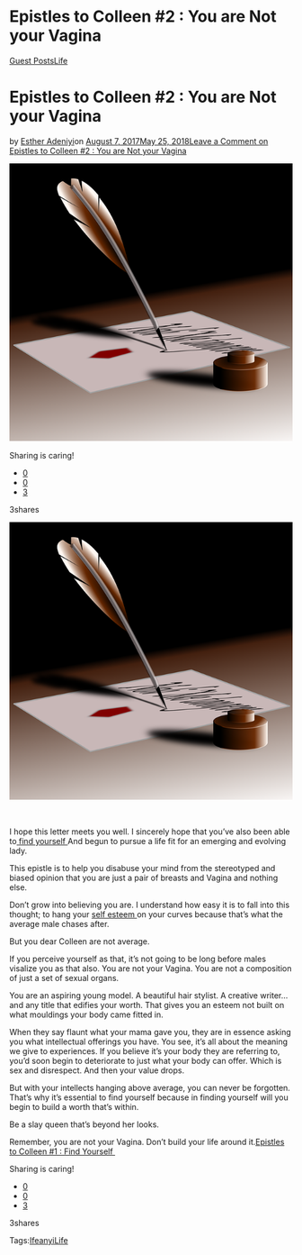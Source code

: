 # Epistles to Colleen #2 : You are Not your Vagina

[Guest Posts](https://estheradeniyi.com/category/guest-posts/)[Life](https://estheradeniyi.com/category/life/)
# Epistles to Colleen #2 : You are Not your Vagina

by [Esther Adeniyi](https://estheradeniyi.com/author/esther-adeniyi/)on [August 7, 2017May 25, 2018](https://estheradeniyi.com/epistles-to-colleen-2-you-are-not-your/)[Leave a Comment on Epistles to Colleen #2 : You are Not your Vagina](https://estheradeniyi.com/epistles-to-colleen-2-you-are-not-your/#respond)

![](images\letters-1-1.png)

Sharing is caring!

- [0](https://www.facebook.com/sharer/sharer.php?u=https%3A%2F%2Festheradeniyi.com%2Fepistles-to-colleen-2-you-are-not-your%2F&amp;t=Epistles%20to%20Colleen%20%232%20%3A%20You%20are%20Not%20your%20Vagina)
- [0](https://twitter.com/intent/tweet?text=Epistles%20to%20Colleen%20%232%20%3A%20You%20are%20Not%20your%20Vagina&amp;url=https%3A%2F%2Festheradeniyi.com%2Fepistles-to-colleen-2-you-are-not-your%2F)
- [3](#)

3shares

[![Letter writing](images\letters-1-1.png)](images\letters-1-1.png)

&#xA0;

I hope this letter meets you well. I sincerely hope that you&#x2019;ve also been able to[ find yourself&#xA0;](https://www.estheradeniyi.com/epistles-to-colleen-1-find-yourself?m=1)And begun to pursue a life fit for an emerging and evolving lady.

This epistle is to help you disabuse your mind from the stereotyped and biased opinion that you are just a pair of breasts and Vagina and nothing else.

Don&#x2019;t grow into believing you are. I understand how easy it is to fall into this thought; to hang your [self esteem ](https://www.psychologytoday.com/basics/self-esteem)on your curves because that&#x2019;s what the average male chases after.

But you dear Colleen are not average.

If you perceive yourself as that, it&#x2019;s not going to be long before males visalize you as that also. You are not your Vagina. You are not a composition of just a set of sexual organs.

You are an aspiring young model. A beautiful hair stylist. A creative writer&#x2026;and any title that edifies your worth. That gives you an esteem not built on what mouldings your body came fitted in.

When they say flaunt what your mama gave you, they are in essence asking you what intellectual offerings you have. You see, it&#x2019;s all about the meaning we give to experiences. If you believe it&#x2019;s your body they are referring to, you&#x2019;d soon begin to deteriorate to just what your body can offer. Which is sex and disrespect. And then your value drops.

But with your intellects hanging above average, you can never be forgotten. That&#x2019;s why it&#x2019;s essential to find yourself because in finding yourself will you begin to build a worth that&#x2019;s within.

Be a slay queen that&#x2019;s beyond her looks.

Remember, you are not your Vagina. Don&#x2019;t build your life around it.[Epistles to Colleen #1 : Find Yourself&#xA0;](https://www.estheradeniyi.com/epistles-to-colleen-1-find-yourself)

Sharing is caring!

- [0](https://www.facebook.com/sharer/sharer.php?u=https%3A%2F%2Festheradeniyi.com%2Fepistles-to-colleen-2-you-are-not-your%2F&amp;t=Epistles%20to%20Colleen%20%232%20%3A%20You%20are%20Not%20your%20Vagina)
- [0](https://twitter.com/intent/tweet?text=Epistles%20to%20Colleen%20%232%20%3A%20You%20are%20Not%20your%20Vagina&amp;url=https%3A%2F%2Festheradeniyi.com%2Fepistles-to-colleen-2-you-are-not-your%2F)
- [3](#)

3shares

Tags:[Ifeanyi](https://estheradeniyi.com/tag/ifeanyi/)[Life](https://estheradeniyi.com/tag/life/)